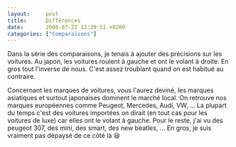 ```yaml
---
layout:     post
title:      Différences
date:       2008-07-22 13:39:51 +0200
categories: ["Comparaisons"]
---
```


Dans la série des comparaisons, je tenais à ajouter des précisions sur les voitures. Au japon, les voitures roulent
à gauche et ont le volant à droite. En gros tout l'inverse de nous. C'est assez troublant quand on est habitué au
contraire.

<!--more-->

Concernant les marques de voitures, vous l'aurez deviné, les marques asiatiques et surtout japonaises dominent le
marché local. On retrouve nos marques européennes comme Peugeot, Mercedes, Audi, VW, ... La plupart du temps c'est
des voitures importées on dirait (en tout cas pour les voitures de luxe) car elles ont le volant à gauche. Pour le
reste, j'ai vu des peugeot 307, des mini, des smart, des new beatles, ... En gros, je suis vraiment pas dépaysé de
ce côté là :laughing: